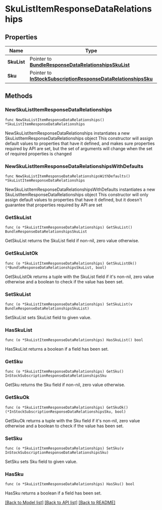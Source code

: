 # SkuListItemResponseDataRelationships

## Properties

Name | Type | Description | Notes
------------ | ------------- | ------------- | -------------
**SkuList** | Pointer to [**BundleResponseDataRelationshipsSkuList**](BundleResponseDataRelationshipsSkuList.md) |  | [optional] 
**Sku** | Pointer to [**InStockSubscriptionResponseDataRelationshipsSku**](InStockSubscriptionResponseDataRelationshipsSku.md) |  | [optional] 

## Methods

### NewSkuListItemResponseDataRelationships

`func NewSkuListItemResponseDataRelationships() *SkuListItemResponseDataRelationships`

NewSkuListItemResponseDataRelationships instantiates a new SkuListItemResponseDataRelationships object
This constructor will assign default values to properties that have it defined,
and makes sure properties required by API are set, but the set of arguments
will change when the set of required properties is changed

### NewSkuListItemResponseDataRelationshipsWithDefaults

`func NewSkuListItemResponseDataRelationshipsWithDefaults() *SkuListItemResponseDataRelationships`

NewSkuListItemResponseDataRelationshipsWithDefaults instantiates a new SkuListItemResponseDataRelationships object
This constructor will only assign default values to properties that have it defined,
but it doesn't guarantee that properties required by API are set

### GetSkuList

`func (o *SkuListItemResponseDataRelationships) GetSkuList() BundleResponseDataRelationshipsSkuList`

GetSkuList returns the SkuList field if non-nil, zero value otherwise.

### GetSkuListOk

`func (o *SkuListItemResponseDataRelationships) GetSkuListOk() (*BundleResponseDataRelationshipsSkuList, bool)`

GetSkuListOk returns a tuple with the SkuList field if it's non-nil, zero value otherwise
and a boolean to check if the value has been set.

### SetSkuList

`func (o *SkuListItemResponseDataRelationships) SetSkuList(v BundleResponseDataRelationshipsSkuList)`

SetSkuList sets SkuList field to given value.

### HasSkuList

`func (o *SkuListItemResponseDataRelationships) HasSkuList() bool`

HasSkuList returns a boolean if a field has been set.

### GetSku

`func (o *SkuListItemResponseDataRelationships) GetSku() InStockSubscriptionResponseDataRelationshipsSku`

GetSku returns the Sku field if non-nil, zero value otherwise.

### GetSkuOk

`func (o *SkuListItemResponseDataRelationships) GetSkuOk() (*InStockSubscriptionResponseDataRelationshipsSku, bool)`

GetSkuOk returns a tuple with the Sku field if it's non-nil, zero value otherwise
and a boolean to check if the value has been set.

### SetSku

`func (o *SkuListItemResponseDataRelationships) SetSku(v InStockSubscriptionResponseDataRelationshipsSku)`

SetSku sets Sku field to given value.

### HasSku

`func (o *SkuListItemResponseDataRelationships) HasSku() bool`

HasSku returns a boolean if a field has been set.


[[Back to Model list]](../README.md#documentation-for-models) [[Back to API list]](../README.md#documentation-for-api-endpoints) [[Back to README]](../README.md)


